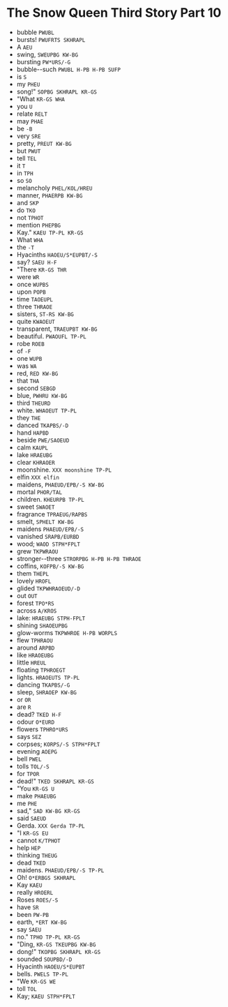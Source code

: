# The Snow Queen Third Story Part 10

* bubble `PWUBL`
* bursts! `PWUFRTS SKHRAPL`
* A `AEU`
* swing, `SWEUPBG KW-BG`
* bursting `PW*URS/-G`
* bubble--such `PWUBL H-PB H-PB SUFP`
* is `S`
* my `PHEU`
* song!" `SOPBG SKHRAPL KR-GS`
* "What `KR-GS WHA`
* you `U`
* relate `RELT`
* may `PHAE`
* be `-B`
* very `SRE`
* pretty, `PREUT KW-BG`
* but `PWUT`
* tell `TEL`
* it `T`
* in `TPH`
* so `SO`
* melancholy `PHEL/KOL/HREU`
* manner, `PHAERPB KW-BG`
* and `SKP`
* do `TKO`
* not `TPHOT`
* mention `PHEPBG`
* Kay." `KAEU TP-PL KR-GS`
* What `WHA`
* the `-T`
* Hyacinths `HAOEU/S*EUPBT/-S`
* say? `SAEU H-F`
* "There `KR-GS THR`
* were `WR`
* once `WUPBS`
* upon `POPB`
* time `TAOEUPL`
* three `THRAOE`
* sisters, `ST-RS KW-BG`
* quite `KWAOEUT`
* transparent, `TRAEUPBT KW-BG`
* beautiful. `PWAOUFL TP-PL`
* robe `ROEB`
* of `-F`
* one `WUPB`
* was `WA`
* red, `RED KW-BG`
* that `THA`
* second `SEBGD`
* blue, `PWHRU KW-BG`
* third `THEURD`
* white. `WHAOEUT TP-PL`
* they `THE`
* danced `TKAPBS/-D`
* hand `HAPBD`
* beside `PWE/SAOEUD`
* calm `KAUPL`
* lake `HRAEUBG`
* clear `KHRAOER`
* moonshine. `XXX moonshine TP-PL`
* elfin `XXX elfin`
* maidens, `PHAEUD/EPB/-S KW-BG`
* mortal `PHOR/TAL`
* children. `KHEURPB TP-PL`
* sweet `SWAOET`
* fragrance `TPRAEUG/RAPBS`
* smelt, `SPHELT KW-BG`
* maidens `PHAEUD/EPB/-S`
* vanished `SRAPB/EURBD`
* wood; `WAOD STPH*FPLT`
* grew `TKPWRAOU`
* stronger--three `STRORPBG H-PB H-PB THRAOE`
* coffins, `KOFPB/-S KW-BG`
* them `THEPL`
* lovely `HROFL`
* glided `TKPWHRAOEUD/-D`
* out `OUT`
* forest `TPO*RS`
* across `A/KROS`
* lake: `HRAEUBG STPH-FPLT`
* shining `SHAOEUPBG`
* glow-worms `TKPWHROE H-PB WORPLS`
* flew `TPHRAOU`
* around `ARPBD`
* like `HRAOEUBG`
* little `HREUL`
* floating `TPHROEGT`
* lights. `HRAOEUTS TP-PL`
* dancing `TKAPBS/-G`
* sleep, `SHRAOEP KW-BG`
* or `OR`
* are `R`
* dead? `TKED H-F`
* odour `O*EURD`
* flowers `TPHRO*URS`
* says `SEZ`
* corpses; `KORPS/-S STPH*FPLT`
* evening `AOEPG`
* bell `PWEL`
* tolls `TOL/-S`
* for `TPOR`
* dead!" `TKED SKHRAPL KR-GS`
* "You `KR-GS U`
* make `PHAEUBG`
* me `PHE`
* sad," `SAD KW-BG KR-GS`
* said `SAEUD`
* Gerda. `XXX Gerda TP-PL`
* "I `KR-GS EU`
* cannot `K/TPHOT`
* help `HEP`
* thinking `THEUG`
* dead `TKED`
* maidens. `PHAEUD/EPB/-S TP-PL`
* Oh! `O*ERBGS SKHRAPL`
* Kay `KAEU`
* really `HROERL`
* Roses `ROES/-S`
* have `SR`
* been `PW-PB`
* earth, `*ERT KW-BG`
* say `SAEU`
* no." `TPHO TP-PL KR-GS`
* "Ding, `KR-GS TKEUPBG KW-BG`
* dong!" `TKOPBG SKHRAPL KR-GS`
* sounded `SOUPBD/-D`
* Hyacinth `HAOEU/S*EUPBT`
* bells. `PWELS TP-PL`
* "We `KR-GS WE`
* toll `TOL`
* Kay; `KAEU STPH*FPLT`
